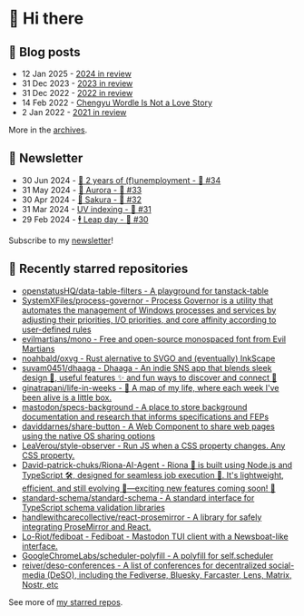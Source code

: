 # 👋 Hi there

## 📝 Blog posts

<!-- feed start -->
- 12 Jan 2025 - [2024 in review](https://cheeaun.com/blog/2025/01/2024-in-review/)
- 31 Dec 2023 - [2023 in review](https://cheeaun.com/blog/2023/12/2023-in-review/)
- 31 Dec 2022 - [2022 in review](https://cheeaun.com/blog/2022/12/2022-in-review/)
- 14 Feb 2022 - [Chengyu Wordle Is Not a Love Story](https://cheeaun.com/blog/2022/02/chengyu-wordle-is-not-a-love-story/)
- 2 Jan 2022 - [2021 in review](https://cheeaun.com/blog/2022/01/2021-in-review/)
<!-- feed end -->

More in the [archives](https://cheeaun.com/blog/archives/).

## 📰 Newsletter

<!-- newsletter start -->
- 30 Jun 2024 - [🎂 2 years of (f)unemployment - 🥫 #34](https://cheeaun.substack.com/p/2-years-of-funemployment-34)
- 31 May 2024 - [🌌 Aurora - 🥫 #33](https://cheeaun.substack.com/p/aurora-33)
- 30 Apr 2024 - [🌸 Sakura - 🥫 #32](https://cheeaun.substack.com/p/sakura-32)
- 31 Mar 2024 - [UV indexing - 🥫 #31](https://cheeaun.substack.com/p/uv-indexing-31)
- 29 Feb 2024 - [🕴️ Leap day - 🥫 #30](https://cheeaun.substack.com/p/leap-day-30)
<!-- newsletter end -->

Subscribe to my [newsletter](https://cheeaun.substack.com/)!

## 🌟 Recently starred repositories

<!-- starred repos start -->
- [openstatusHQ/data-table-filters - A playground for tanstack-table](https://github.com/openstatusHQ/data-table-filters)
- [SystemXFiles/process-governor - Process Governor is a utility that automates the management of Windows processes and services by adjusting their priorities, I/O priorities, and core affinity according to user-defined rules](https://github.com/SystemXFiles/process-governor)
- [evilmartians/mono - Free and open-source monospaced font from Evil Martians](https://github.com/evilmartians/mono)
- [noahbald/oxvg - Rust alernative to SVGO and (eventually) InkScape](https://github.com/noahbald/oxvg)
- [suvam0451/dhaaga - Dhaaga - An indie SNS app that blends sleek design 💅, useful features ✨ and fun ways to discover and connect 🎉](https://github.com/suvam0451/dhaaga)
- [ginatrapani/life-in-weeks - 📍 A map of my life, where each week I've been alive is a little box. ](https://github.com/ginatrapani/life-in-weeks)
- [mastodon/specs-background - A place to store background documentation and research that informs specifications and FEPs](https://github.com/mastodon/specs-background)
- [daviddarnes/share-button - A Web Component to share web pages using the native OS sharing options](https://github.com/daviddarnes/share-button)
- [LeaVerou/style-observer - Run JS when a CSS property changes. Any CSS property.](https://github.com/LeaVerou/style-observer)
- [David-patrick-chuks/Riona-AI-Agent - Riona 🌸 is built using Node.js and TypeScript 🛠️, designed for seamless job execution 📸. It's lightweight, efficient, and still evolving 🚧—exciting new features coming soon! 🌟](https://github.com/David-patrick-chuks/Riona-AI-Agent)
- [standard-schema/standard-schema - A standard interface for TypeScript schema validation libraries](https://github.com/standard-schema/standard-schema)
- [handlewithcarecollective/react-prosemirror - A library for safely integrating ProseMirror and React.](https://github.com/handlewithcarecollective/react-prosemirror)
- [Lo-Riot/fediboat - Fediboat - Mastodon TUI client with a Newsboat-like interface.](https://github.com/Lo-Riot/fediboat)
- [GoogleChromeLabs/scheduler-polyfill - A polyfill for self.scheduler](https://github.com/GoogleChromeLabs/scheduler-polyfill)
- [reiver/deso-conferences - A list of conferences for decentralized social-media (DeSO), including the Fediverse, Bluesky, Farcaster, Lens, Matrix, Nostr, etc](https://github.com/reiver/deso-conferences)
<!-- starred repos end -->

See more of [my starred repos](https://github.com/stars/cheeaun/).

